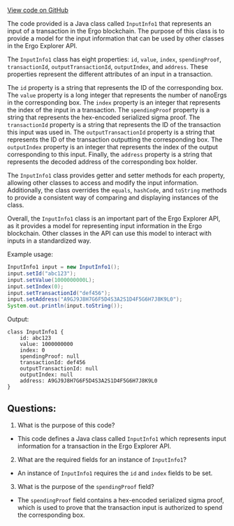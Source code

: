 [View code on GitHub](https://github.com/ergoplatform/ergo-appkit/java-client-generated/src/main/java/org/ergoplatform/explorer/client/model/InputInfo1.java)

The code provided is a Java class called `InputInfo1` that represents an input of a transaction in the Ergo blockchain. The purpose of this class is to provide a model for the input information that can be used by other classes in the Ergo Explorer API. 

The `InputInfo1` class has eight properties: `id`, `value`, `index`, `spendingProof`, `transactionId`, `outputTransactionId`, `outputIndex`, and `address`. These properties represent the different attributes of an input in a transaction. 

The `id` property is a string that represents the ID of the corresponding box. The `value` property is a long integer that represents the number of nanoErgs in the corresponding box. The `index` property is an integer that represents the index of the input in a transaction. The `spendingProof` property is a string that represents the hex-encoded serialized sigma proof. The `transactionId` property is a string that represents the ID of the transaction this input was used in. The `outputTransactionId` property is a string that represents the ID of the transaction outputting the corresponding box. The `outputIndex` property is an integer that represents the index of the output corresponding to this input. Finally, the `address` property is a string that represents the decoded address of the corresponding box holder.

The `InputInfo1` class provides getter and setter methods for each property, allowing other classes to access and modify the input information. Additionally, the class overrides the `equals`, `hashCode`, and `toString` methods to provide a consistent way of comparing and displaying instances of the class.

Overall, the `InputInfo1` class is an important part of the Ergo Explorer API, as it provides a model for representing input information in the Ergo blockchain. Other classes in the API can use this model to interact with inputs in a standardized way. 

Example usage:

```java
InputInfo1 input = new InputInfo1();
input.setId("abc123");
input.setValue(1000000000L);
input.setIndex(0);
input.setTransactionId("def456");
input.setAddress("A9GJ9J8H7G6F5D4S3A2S1D4F5G6H7J8K9L0");
System.out.println(input.toString());
```

Output:
```
class InputInfo1 {
    id: abc123
    value: 1000000000
    index: 0
    spendingProof: null
    transactionId: def456
    outputTransactionId: null
    outputIndex: null
    address: A9GJ9J8H7G6F5D4S3A2S1D4F5G6H7J8K9L0
}
```
## Questions: 
 1. What is the purpose of this code?
- This code defines a Java class called `InputInfo1` which represents input information for a transaction in the Ergo Explorer API.

2. What are the required fields for an instance of `InputInfo1`?
- An instance of `InputInfo1` requires the `id` and `index` fields to be set.

3. What is the purpose of the `spendingProof` field?
- The `spendingProof` field contains a hex-encoded serialized sigma proof, which is used to prove that the transaction input is authorized to spend the corresponding box.
